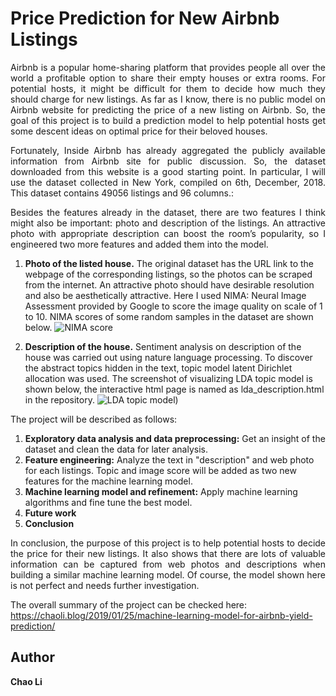 # Price Prediction for New Airbnb Listings

<p align="justify"> 
Airbnb is a popular home-sharing platform that provides people all over the world a profitable option to share their empty houses or extra rooms. For potential hosts, it might be difficult for them to decide how much they should charge for new listings. As far as I know, there is no public model on Airbnb website for predicting the price of a new listing on Airbnb. So, the goal of this project is to build a prediction model to help potential hosts get some descent ideas on optimal price for their beloved houses. </p>

<p align="justify"> 
Fortunately, Inside Airbnb has already aggregated the publicly available information from Airbnb site for public discussion. So, the dataset downloaded from this website is a good starting point. In particular, I will use the dataset collected in New York, compiled on 6th, December, 2018. This dataset contains 49056 listings and 96 columns.:</p> 

<p align="justify"> 
Besides the features already in the dataset, there are two features I think might also be important: photo and description of the listings. An attractive photo with appropriate description can boost the room’s popularity, so I engineered two more features and added them into the model.</p> 

1.	**Photo of the listed house.** The original dataset has the URL link to the webpage of the corresponding listings, so the photos can be scraped from the internet. An attractive photo should have desirable resolution and also be aesthetically attractive. Here I used NIMA: Neural Image Assessment provided by Google to score the image quality on scale of 1 to 10. NIMA scores of some random samples in the dataset are shown below.
![NIMA score](https://github.com/cl3080/Machine_Learning_Models_for_Airbnb_Yield_Prediction/blob/master/NIMA_score_sample_check.png)

2.	**Description of the house.** Sentiment analysis on description of the house was carried out using nature language processing. To discover the abstract topics hidden in the text, topic model latent Dirichlet allocation was used. The screenshot of visualizing LDA topic model is shown below, the interactive html page is named as lda_description.html in the repository.
![LDA topic model](https://github.com/cl3080/Machine_Learning_Models_for_Airbnb_Yield_Prediction/blob/master/Screen_shot_forLDA_model.png))

The project will be described as follows:
 1. **Exploratory data analysis and data preprocessing:** Get an insight of the dataset and clean the data for later analysis.
 2. **Feature engineering:** Analyze the text in "description" and web photo for each listings. Topic and image score will be added as two new features for the machine learning model.
 3. **Machine learning model and refinement:** Apply machine learning algorithms and fine tune the best model.
 4. **Future work** 
 5. **Conclusion**
 
<p align="justify"> 
In conclusion, the purpose of this project is to help potential hosts to decide the price for their new listings. It also shows that there are lots of valuable information can be captured from web photos and descriptions when building a similar machine learning model. Of course, the model shown here is not perfect and needs further investigation.</p> 
 
 The overall summary of the project can be checked here: https://chaoli.blog/2019/01/25/machine-learning-model-for-airbnb-yield-prediction/
    
 ## Author
 __Chao Li__

